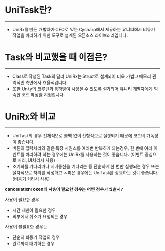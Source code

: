 # UniTask란?

---

- UniRx를 만든 개발자가 CEO로 있는 Cysharp에서 제공하는 유니티에서 비동기 작업을 처리하기 위한 도구로 설계된 오픈소스 라이브러리입니다.

# Task와 비교했을 때 이점은?

---

- Class로 작성된 Task와 달리 UniRx는 Struct로 설계되어 더욱 가볍고 메모리 관리적인 측면에서 효율적입니다.
- 또한 Unity의 코루틴과 통하밯여 사용될 수 있도록 설계되어 유니티 개발자에게 익숙한 코드 작성을 지원합니다.

# UniRx와 비교

---

- UniTask의 경우 전체적으로 콜백 없이 선형적으로 실행되기 때문에 코드의 가독성이 좋습니다.
- 버튼의 입력처리와 같은 특정 시퀀스를 여러번 반복하게 되는경우, 한 번에 여러 이벤트를 처리하려 하는 경우에는 UniRx를 사용하는 것이 좋습니다. (이벤트 중심으로 처리, UI처리시 사용)
- 초기화를 기다리거나 서버통신을 기다리는 등 단순하게 한 번만 실행되는 경우 또는 절차적으로 처리를 작성하고 ㅅ피은 경우에는 UniTask를 상요하는 것이 좋습니다. (비동기 처리시 사용)

**cancellationToken의 사용이 필요한 경우는 어떤 경우가 있을지?**

사용이 필요한 경우
- 시간 제한이 필요한 경우
- 외부에서 취소가 요청되는 경우

사용이 불필요한 경우는
- 단순히 비동기 작업의 경우
- 완료까지 대기하는 경우
